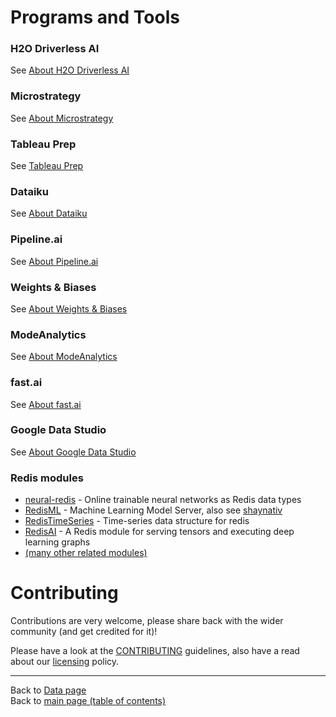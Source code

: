 # Programs and Tools

### H2O Driverless AI

See [About H2O Driverless AI](about-H2O-Driverless-AI.md#h2o-driverless-ai)

### Microstrategy

See [About Microstrategy](about-Microstrategy.md#microstrategy)

### Tableau Prep

See [Tableau Prep](about-Tableau-Prep.md#tableau-prep)

### Dataiku

See [About Dataiku](about-Dataiku.md#dataiku)

### Pipeline.ai

See [About Pipeline.ai](about-Pipeline.ai.md#pipelineai)

### Weights & Biases

See [About Weights & Biases](about-Weights-and-Biases.md#weights--biases)

### ModeAnalytics

See [About ModeAnalytics](about-ModeAnalytics.md)

### fast.ai

See [About fast.ai](about-fast.ai.md)

### Google Data Studio

See [About Google Data Studio](about-Google-Data-Studio.md)

### Redis modules
- [neural-redis](https://github.com/antirez) - Online trainable neural networks as Redis data types
- [RedisML](https://github.com/RedisLabs) -  Machine Learning Model Server, also see [shaynativ](https://github.com/shaynativ)
- [RedisTimeSeries](https://github.com/danni-m) - Time-series data structure for redis
- [RedisAI](https://github.com/lantiga) - A Redis module for serving tensors and executing deep learning graphs
- [(many other related modules)](https://redis.io/modules)

# Contributing

Contributions are very welcome, please share back with the wider community (and get credited for it)!

Please have a look at the [CONTRIBUTING](../CONTRIBUTING.md) guidelines, also have a read about our [licensing](../LICENSE.md) policy.

---

Back to [Data page](./README.md#data)</br>
Back to [main page (table of contents)](../README.md)